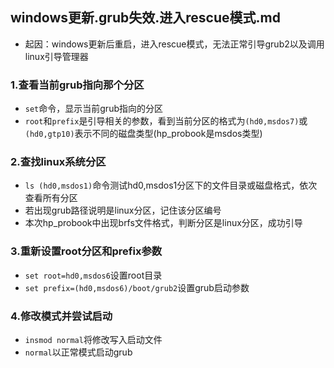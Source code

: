 ## windows更新.grub失效.进入rescue模式.md

- 起因：windows更新后重启，进入rescue模式，无法正常引导grub2以及调用linux引导管理器

### 1.查看当前grub指向那个分区
- `set`命令，显示当前grub指向的分区
- `root`和`prefix`是引导相关的参数，看到当前分区的格式为`(hd0,msdos7)`或`(hd0,gtp10)`表示不同的磁盘类型(hp_probook是msdos类型)

### 2.查找linux系统分区
- `ls (hd0,msdos1)`命令测试hd0,msdos1分区下的文件目录或磁盘格式，依次查看所有分区
- 若出现grub路径说明是linux分区，记住该分区编号
- 本次hp_probook中出现brfs文件格式，判断分区是linux分区，成功引导

### 3.重新设置root分区和prefix参数
- `set root=hd0,msdos6`设置root目录
- `set prefix=(hd0,msdos6)/boot/grub2`设置grub启动参数

### 4.修改模式并尝试启动
- `insmod normal`将修改写入启动文件
- `normal`以正常模式启动grub
